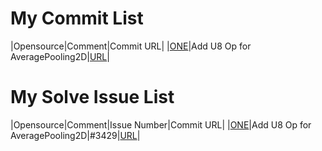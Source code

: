 # My Commit List
|Opensource|Comment|Commit URL|
|[ONE](https://github.com/Samsung/ONE)|Add U8 Op for AveragePooling2D|[URL](https://github.com/Samsung/ONE/commit/b9407ca621000728082645179a8ae6752f6ce911)|

# My Solve Issue List
|Opensource|Comment|Issue Number|Commit URL|
|[ONE](https://github.com/Samsung/ONE)|Add U8 Op for AveragePooling2D|#3429|[URL](https://github.com/Samsung/ONE/commit/b9407ca621000728082645179a8ae6752f6ce911)|
